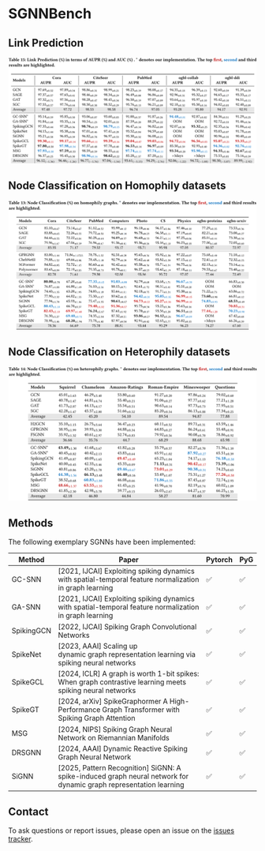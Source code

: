 # SGNNBench

## Link Prediction
![link prediction](./img/lp.png "link prediction")

## Node Classification on Homophily datasets
![link prediction](./img/nc_homo.png "")

## Node Classification on Heterophily datasets
![link prediction](./img/nc_hetero.png "")

## Methods
The following exemplary SGNNs have been implemented:

|Method|Paper|Pytorch|PyG|
|-|-|-|-|
|GC-SNN|\[2021, IJCAI\] Exploiting spiking dynamics with spatial-temporal feature normalization in graph learning|✅|✅|
|GA-SNN|\[2021, IJCAI\] Exploiting spiking dynamics with spatial-temporal feature normalization in graph learning|✅|✅|
|SpikingGCN|\[2022, IJCAI\] Spiking Graph Convolutional Networks|✅|✅|
|SpikeNet|\[2023, AAAI\] Scaling up dynamic graph representation learning via spiking neural networks|✅|✅|
|SpikeGCL|\[2024, ICLR\] A graph is worth 1-bit spikes: When graph contrastive learning meets spiking neural networks|✅|✅|
|SpikeGT|\[2024, arXiv\] SpikeGraphormer A High-Performance Graph Transformer with Spiking Graph Attention|✅|✅|
|MSG|\[2024, NIPS\] Spiking Graph Neural Network on Riemannian Manifolds|✅|✅|
|DRSGNN|\[2024, AAAI\] Dynamic Reactive Spiking Graph Neural Network|✅|✅|
|SiGNN|\[2025, Pattern Recognition\] SiGNN: A spike-induced graph neural network for dynamic graph representation learning|✅|✅|

## Contact
To ask questions or report issues, please open an issue on the [issues tracker](https://github.com/Zhhuizhe/SGNNBenchmark/issues).
